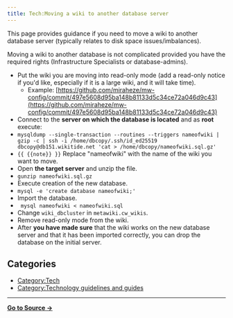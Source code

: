 ```yaml
---
title: Tech:Moving a wiki to another database server
---
```


This page provides guidance if you need to move a wiki to another database server (typically relates to disk space issues/imbalances).

Moving a wiki to another database is not complicated provided you have the required rights (Infrastructure Specialists or database-admins).

* Put the wiki you are moving into read-only mode (add a read-only notice if you'd like, especially if it is a large wiki, and it will take time).
   * Example: [https://github.com/miraheze/mw-config/commit/497e5608d95ba148b81133d5c34ce72a046d9c43](https://github.com/miraheze/mw-config/commit/497e5608d95ba148b81133d5c34ce72a046d9c43)
* Connect to the **server on which the database is located** and as **root** execute:
* `mysqldump --single-transaction --routines --triggers nameofwiki | gzip -c | ssh -i /home/dbcopy/.ssh/id_ed25519 dbcopy@db151.wikitide.net 'cat > /home/dbcopy/nameofwiki.sql.gz'`
* `{{ {{note}} }}` Replace "nameofwiki" with the name of the wiki you want to move.
* Open **the target server** and unzip the file.
* `gunzip nameofwiki.sql.gz`
* Execute creation of the new database.
* `mysql -e 'create database nameofwiki;'`
* Import the database.
* ` mysql nameofwiki < nameofwiki.sql`
* Change `wiki_dbcluster` in `metawiki.cw_wikis`.
* Remove read-only mode from the wiki.
* After **you have made sure** that the wiki works on the new database server and that it has been imported correctly, you can drop the database on the initial server.

## Categories

* [Category:Tech](https://meta.miraheze.org/wiki/Category:Tech)
* [Category:Technology guidelines and guides](https://meta.miraheze.org/wiki/Category:Technology_guidelines_and_guides)



----
**[Go to Source &rarr;](https://meta.miraheze.org/wiki/Tech:Moving_a_wiki_to_another_database_server)**